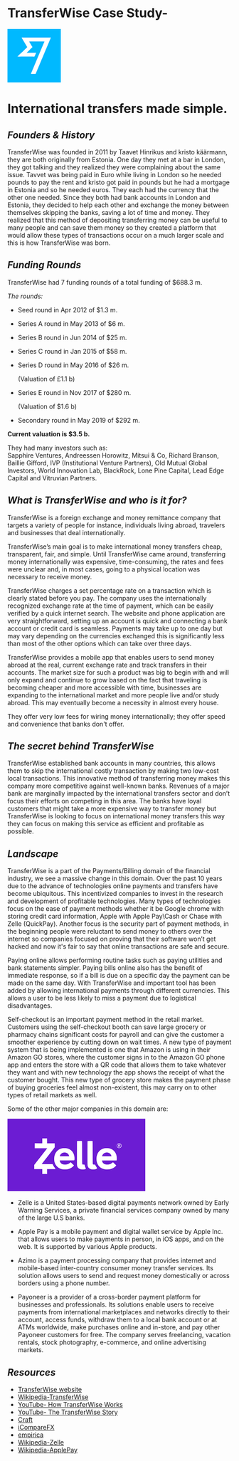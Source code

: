# TransferWise Case Study-
![logo](images/logo1.png) 
# International transfers made simple.
 


 ## *Founders & History*
  TransferWise was founded in 2011 by Taavet Hinrikus and kristo käärmann, they are both originally from Estonia. One day they met at a bar in London, they got talking and they realized they were complaining about the same issue. Tavvet was being paid in Euro while living in London so he needed pounds to pay the rent and kristo got paid in pounds but he had a mortgage in Estonia and so he needed euros. They each had the currency that the other one needed. Since they both had bank accounts in London and Estonia, they decided to help each other and exchange the money between themselves skipping the banks, saving a lot of time and money. They realized that this method of depositing transferring money can be useful to many people and can save them money so they created a platform that would allow these types of transactions occur on a much larger scale and this is how TransferWise was born.

## *Funding Rounds*
TransferWise had 7 funding rounds of a total funding of $688.3 m. 

*The rounds:*

* Seed round in Apr 2012 of $1.3 m.
* Series A round in May 2013 of $6 m.
* Series B round in Jun 2014 of $25 m.
* Series C round in Jan 2015 of $58 m. 
* Series D round in May 2016 of $26 m.      

    (Valuation of £1.1 b)
* Series E round in Nov 2017 of $280 m.

  (Valuation of $1.6 b) 

* Secondary round in May 2019 of $292 m.
 
**Current valuation is $3.5 b.**

They had many investors such as:  
Sapphire Ventures, Andreessen Horowitz, Mitsui & Co, Richard Branson, Baillie Gifford, IVP (Institutional Venture Partners), Old Mutual Global Investors, World Innovation Lab, BlackRock, Lone Pine Capital, Lead Edge Capital and Vitruvian Partners.

## *What is TransferWise and who is it for?*
TransferWise is a foreign exchange and money remittance company that targets a variety of people for instance, individuals living abroad, travelers and businesses that deal internationally. 

TransferWise’s main goal is to make international money transfers cheap, transparent, fair, and simple. Until TransferWise came around, transferring money internationally was expensive, time-consuming, the rates and fees were unclear and, in most cases, going to a physical location was necessary to receive money.  

TransferWise charges a set percentage rate on a transaction which is clearly stated before you pay. The company uses the internationally recognized exchange rate at the time of payment, which can be easily verified by a quick internet search. The website and phone application are very straightforward, setting up an account is quick and connecting a bank account or credit card is seamless. Payments may take up to one day but may vary depending on the currencies exchanged this is significantly less than most of the other options which can take over three days. 


 TransferWise provides a mobile app that enables users to send money abroad at the real, current exchange rate and track transfers in their accounts. The market size for such a product was big to begin with and will only expand and continue to grow based on the fact that traveling is becoming cheaper and more accessible with time, businesses are expanding to the international market and more people live and/or study abroad. This may eventually become a necessity in almost every house.

They offer very low fees for wiring money internationally; they offer speed and convenience that banks don't offer. 

## *The secret behind TransferWise*
TransferWise established bank accounts in many countries, this allows them to skip the international costly transaction by making two low-cost local transactions. This innovative method of transferring money makes this company more competitive against well-known banks. Revenues of a major bank are marginally impacted by the international transfers sector and don’t focus their efforts on competing in this area. The banks have loyal customers that might take a more expensive way to transfer money but TransferWise is looking to focus on international money transfers this way they can focus on making this service as efficient and profitable as possible. 

## *Landscape*
TransferWise is a part of the Payments/Billing domain of the financial industry, we see a massive change in this domain. Over the past 10 years due to the advance of technologies online payments and transfers have become ubiquitous. This incentivized companies to invest in the research and development of profitable technologies. Many types of technologies focus on the ease of payment methods whether it be Google chrome with storing credit card information, Apple with Apple Pay\Cash or Chase with Zelle (QuickPay). Another focus is the security part of payment methods, in the beginning people were reluctant to send money to others over the internet so companies focused on proving that their software won’t get hacked and now it's fair to say that online transactions are safe and secure.   

Paying online allows performing routine tasks such as paying utilities and bank statements simpler. Paying bills online also has the benefit of immediate response, so if a bill is due on a specific day the payment can be made on the same day. With TransferWise and important tool has been added by allowing international payments through different currencies. This allows a user to be less likely to miss a payment due to logistical disadvantages.   

Self-checkout is an important payment method in the retail market. Customers using the self-checkout booth can save large grocery or pharmacy chains significant costs for payroll and can give the customer a smoother experience by cutting down on wait times. A new type of payment system that is being implemented is one that Amazon is using in their Amazon GO stores, where the customer signs in to the Amazon GO phone app and enters the store with a QR code that allows them to take whatever they want and with new technology the app shows the receipt of what the customer bought. This new type of grocery store makes the payment phase of buying groceries feel almost non-existent, this may carry on to other types of retail markets as well. 

Some of the other major companies in this domain are:

 ![zelle](images/zelle.png)
 * Zelle is a United States-based digital payments network owned by Early Warning Services, a private financial services company owned by many of the large U.S banks. 

 * Apple Pay is a mobile payment and digital wallet service by Apple Inc. that allows users to make payments in person, in iOS apps, and on the web. It is supported by various Apple products. 

 * Azimo is a payment processing company that provides internet and mobile-based inter-country consumer money transfer services. Its solution allows users to send and request money domestically or across borders using a phone number. 

 * Payoneer is a provider of a cross-border payment platform for businesses and professionals. Its solutions enable users to receive payments from international marketplaces and networks directly to their account, access funds, withdraw them to a local bank account or at ATMs worldwide, make purchases online and in-store, and pay other Payoneer customers for free. The company serves freelancing, vacation rentals, stock photography, e-commerce, and online advertising markets. 


## *Resources*
* [TransferWise website](https:///www.transferwise.com)
* [Wikipedia-TransferWise](https://en.wikipedia.org/wiki/TransferWise)
* [YouTube- How TransferWise Works](https://www.youtube.com/watch?v=MLKKzRvOsLQ)
* [YouTube- The TransferWise Story](https://youtu.be/a-OcXhIbaDE)
* [Craft](https://craft.co/) 
* [iCompareFX](https://www.icomparefx.com/transferwise-competitors/)
* [empirica](https://empirica-software.com/fintech-companies-in-payment-space/)
* [Wikipedia-Zelle](https://en.wikipedia.org/wiki/Zelle_(payment_service))
* [Wikipedia-ApplePay](https://en.wikipedia.org/wiki/Apple_Pay)











 

 








